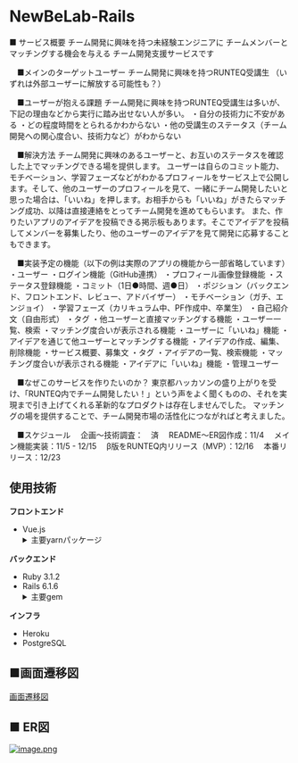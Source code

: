 # NewBeLab-Rails
■ サービス概要
チーム開発に興味を持つ未経験エンジニアに
チームメンバーとマッチングする機会を与える
チーム開発支援サービスです

　■メインのターゲットユーザー
チーム開発に興味を持つRUNTEQ受講生
（いずれは外部ユーザーに解放する可能性も？）

　■ユーザーが抱える課題
チーム開発に興味を持つRUNTEQ受講生は多いが、下記の理由などから実行に踏み出せない人が多い。
・自分の技術力に不安がある
・どの程度時間をとられるかわからない
・他の受講生のステータス（チーム開発への関心度合い、技術力など）がわからない

　■解決方法
チーム開発に興味のあるユーザーと、お互いのステータスを確認した上でマッチングできる場を提供します。
ユーザーは自らのコミット能力、モチベーション、学習フェーズなどがわかるプロフィールをサービス上で公開します。そして、他のユーザーのプロフィールを見て、一緒にチーム開発したいと思った場合は、「いいね」を押します。お相手からも「いいね」がきたらマッチング成功、以降は直接連絡をとってチーム開発を進めてもらいます。
また、作りたいアプリのアイデアを投稿できる掲示板もあります。そこでアイデアを投稿してメンバーを募集したり、他のユーザーのアイデアを見て開発に応募することもできます。

　■実装予定の機能（以下の例は実際のアプリの機能から一部省略しています）
・ユーザー
	・ログイン機能（GitHub連携）
	・プロフィール画像登録機能
	・ステータス登録機能
		・コミット（1日●時間、週●日）
		・ポジション（バックエンド、フロントエンド、レビュー、アドバイザー）
		・モチベーション（ガチ、エンジョイ）
		・学習フェーズ（カリキュラム中、PF作成中、卒業生）
		・自己紹介文（自由形式）
		・タグ
	・他ユーザーと直接マッチングする機能
		・ユーザー一覧、検索
			・マッチング度合いが表示される機能
		・ユーザーに「いいね」機能
	・アイデアを通じて他ユーザーとマッチングする機能
		・アイデアの作成、編集、削除機能
			・サービス概要、募集文
			・タグ
		・アイデアの一覧、検索機能
			・マッチング度合いが表示される機能
		・アイデアに「いいね」機能
・管理ユーザー

　■なぜこのサービスを作りたいのか？
東京都ハッカソンの盛り上がりを受け、「RUNTEQ内でチーム開発したい！」という声をよく聞くものの、それを実現まで引き上げてくれる革新的なプロダクトは存在しませんでした。
マッチングの場を提供することで、チーム開発市場の活性化につながればと考えました。

　■スケジュール
　企画〜技術調査：　済
　README〜ER図作成：11/4
　メイン機能実装：11/5 - 12/15
　β版をRUNTEQ内リリース（MVP）：12/16
　本番リリース：12/23


## 使用技術
**フロントエンド**
<ul>
  <li>Vue.js </li>
  <details>
    <summary>主要yarnパッケージ</summary>
    <ul>
      <li><a href="https://github.com/vuetifyjs/vuetify">vuetify</a></li>
    </ul>
  </deatails>
</ul>

**バックエンド**
<ul>
  <li>Ruby 3.1.2</li>
  <li>Rails 6.1.6</li>
  <details>
    <summary>主要gem</summary>
    <ul>
      <li><a href="https://github.com/kpumuk/meta-tags">meta-tags</a></li>
    </ul>
  </deatails>
</ul>
  
**インフラ**
- Heroku
- PostgreSQL

## ■画面遷移図  
[画面遷移図](https://www.figma.com/file/4qNkWlpNYBCOanfeoda0Ek/team_matching?node-id=0%3A1)

## ■ ER図
  [![image.png](https://i.gyazo.com/3618bfea6db2bb3a950ee6075daf9e85.png)](https://gyazo.com/3618bfea6db2bb3a950ee6075daf9e85)